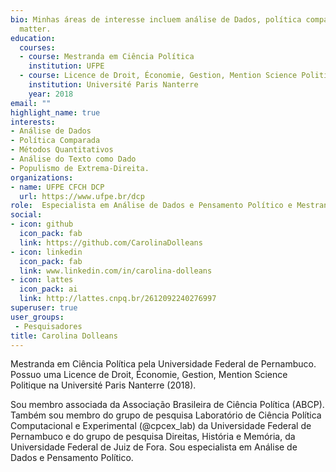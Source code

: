 ```yaml
---
bio: Minhas áreas de interesse incluem análise de Dados, política comparada, métodos quantitativos, análise do texto como dado e populismo de extrema-direita.
  matter.
education:
  courses:
  - course: Mestranda em Ciência Política 
    institution: UFPE
  - course: Licence de Droit, Économie, Gestion, Mention Science Politique
    institution: Université Paris Nanterre
    year: 2018
email: ""
highlight_name: true
interests:
- Análise de Dados
- Política Comparada
- Métodos Quantitativos
- Análise do Texto como Dado
- Populismo de Extrema-Direita.
organizations:
- name: UFPE CFCH DCP
  url: https://www.ufpe.br/dcp
role:  Especialista em Análise de Dados e Pensamento Político e Mestranda em Ciência Política (UFPE)
social:
- icon: github
  icon_pack: fab
  link: https://github.com/CarolinaDolleans
- icon: linkedin
  icon_pack: fab
  link: www.linkedin.com/in/carolina-dolleans
- icon: lattes
  icon_pack: ai
  link: http://lattes.cnpq.br/2612092240276997 
superuser: true
user_groups:
 - Pesquisadores
title: Carolina Dolleans
---
```


Mestranda em Ciência Política pela Universidade Federal de Pernambuco. Possuo uma Licence de Droit, Économie, Gestion, Mention Science Politique na Université Paris Nanterre (2018). 

Sou membro associada da Associação Brasileira de Ciência Política (ABCP). Também sou membro do grupo de pesquisa Laboratório de Ciência Política Computacional e Experimental (@cpcex_lab) da Universidade Federal de Pernambuco e do grupo de pesquisa Direitas, História e Memória, da Universidade Federal de Juiz de Fora. Sou especialista em Análise de Dados e Pensamento Político. 

